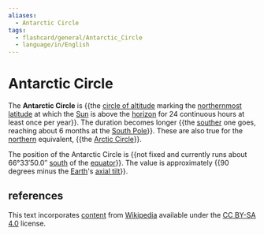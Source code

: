 ```yaml
---
aliases:
  - Antarctic Circle
tags:
  - flashcard/general/Antarctic_Circle
  - language/in/English
---
```


# Antarctic Circle

The __Antarctic Circle__ is {{the [circle of altitude](circle%20of%20altitude.md) marking the [northernmost](north.md) [latitude](latitude.md) at which the [Sun](Sun.md) is above the [horizon](horizon.md) for 24 continuous hours at least once per year}}. The duration becomes longer {{the [souther](south.md) one goes, reaching about 6 months at the [South Pole](South%20Pole.md)}}. These are also true for the [northern](north.md) equivalent, {{the [Arctic Circle](Arctic%20Circle.md)}}.

The position of the Antarctic Circle is {{not fixed and currently runs about 66°33′50.0″ [south](south.md) of the [equator](equator.md)}}. The value is approximately {{90 degrees minus the [Earth](Earth.md)'s [axial tilt](axial%20tilt.md)}}.

## references

This text incorporates [content](https://en.wikipedia.org/wiki/Antarctic_Circle) from [Wikipedia](Wikipedia.md) available under the [CC BY-SA 4.0](https://creativecommons.org/licenses/by-sa/4.0/) license.
